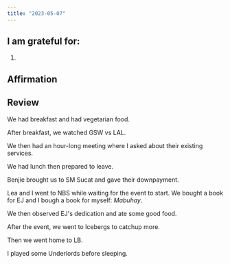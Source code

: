 ```yaml
---
title: "2023-05-07"
---
```

## I am grateful for:
1. 

## Affirmation

## Review

We had breakfast and had vegetarian food.

After breakfast, we watched GSW vs LAL.

We then had an hour-long meeting where I asked about their existing services.

We had lunch then prepared to leave.

Benjie brought us to SM Sucat and gave their downpayment.

Lea and I went to NBS while waiting for the event to start. We bought a book for EJ and I bough a book for myself: *Mabuhay*.

We then observed EJ's dedication and ate some good food.

After the event, we went to Icebergs to catchup more.

Then we went home to LB.

I played some Underlords before sleeping.